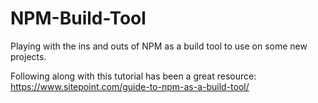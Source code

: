 # NPM-Build-Tool
Playing with the ins and outs of NPM as a build tool to use on some new projects.

Following along with this tutorial has been a great resource: 
https://www.sitepoint.com/guide-to-npm-as-a-build-tool/
